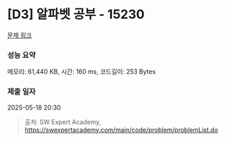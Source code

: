 # [D3] 알파벳 공부 - 15230 

[문제 링크](https://swexpertacademy.com/main/code/problem/problemDetail.do?contestProbId=AYLnMQT6vPADFATf) 

### 성능 요약

메모리: 61,440 KB, 시간: 160 ms, 코드길이: 253 Bytes

### 제출 일자

2025-05-18 20:30



> 출처: SW Expert Academy, https://swexpertacademy.com/main/code/problem/problemList.do